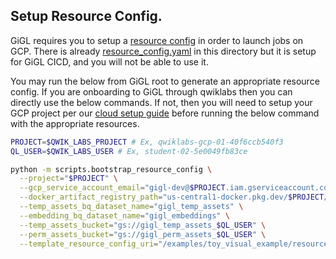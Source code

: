 ## Setup Resource Config.

GiGL requires you to setup a [resource config](../../../docs/user_guide/config_guides/resource_config_guide.md) in order
to launch jobs on GCP. There is already [resource_config.yaml](./resource_config.yaml) in this directory but it is setup
for GiGL CICD, and you will not be able to use it.

You may run the below from GiGL root to generate an appropriate resource config. If you are onboarding to GiGL through
qwiklabs then you can directly use the below commands. If not, then you will need to setup your GCP project per our
[cloud setup guide](../../docs/user_guide/getting_started/cloud_setup_guide.md) before running the below command with
the appropriate resources.

```bash
PROJECT=$QWIK_LABS_PROJECT # Ex, qwiklabs-gcp-01-40f6ccb540f3
QL_USER=$QWIK_LABS_USER # Ex, student-02-5e0049fb83ce

python -m scripts.bootstrap_resource_config \
  --project="$PROJECT" \
  --gcp_service_account_email="gigl-dev@$PROJECT.iam.gserviceaccount.com" \
  --docker_artifact_registry_path="us-central1-docker.pkg.dev/$PROJECT/gigl-base-images" \
  --temp_assets_bq_dataset_name="gigl_temp_assets" \
  --embedding_bq_dataset_name="gigl_embeddings" \
  --temp_assets_bucket="gs://gigl_temp_assets_$QL_USER" \
  --perm_assets_bucket="gs://gigl_perm_assets_$QL_USER" \
  --template_resource_config_uri="/examples/toy_visual_example/resource_config.yaml"
```
